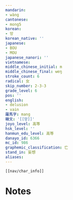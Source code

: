 ```yaml
---
mandarin:
- wàng
cantonese:
- mong5
korean:
- 망
korean_native: ''
japanese:
- BOU
- MOU
japanese_nanori: ''
vietnamese:
middle_chinese_initial: m
middle_chinese_final: ʉɐŋ
stroke_count: 6
radical: 女
skip_number: 2-3-3
grade_level: 6
pos: ''
english:
- delusion
- vain
羅馬字: mang
韓文: '[[망]]'
joyo_level: 高等
hsk_level: ''
hanmun_edu_level: 高等
danayo_id: 6366
mc_id: 986
graphemic_classification: 亡
stand_in: 妄想
aliases:
---
```

```meta-bind-embed
[[nav/char_info]]
```

# Notes

